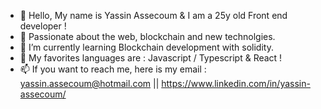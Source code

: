 - 👋 Hello, My name is Yassin Assecoum & I am a 25y old Front end developer !
- 👀 Passionate about the web, blockchain and new technolgies.
- 🌱 I’m currently learning Blockchain development with solidity.
- 💞️ My favorites languages are : Javascript / Typescript & React !
- 📫 If you want to reach me, here is my email : yassin.assecoum@hotmail.com || https://www.linkedin.com/in/yassin-assecoum/

<!---
yassinassecoum/yassinassecoum is a ✨ special ✨ repository because its `README.md` (this file) appears on your GitHub profile.
You can click the Preview link to take a look at your changes.
--->
